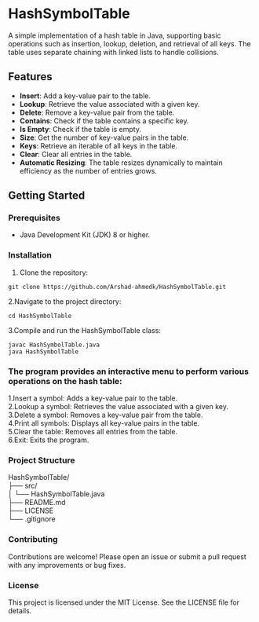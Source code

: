 # HashSymbolTable

A simple implementation of a hash table in Java, supporting basic operations such as insertion, lookup, deletion, and retrieval of all keys. The table uses separate chaining with linked lists to handle collisions.

## Features

- **Insert**: Add a key-value pair to the table.
- **Lookup**: Retrieve the value associated with a given key.
- **Delete**: Remove a key-value pair from the table.
- **Contains**: Check if the table contains a specific key.
- **Is Empty**: Check if the table is empty.
- **Size**: Get the number of key-value pairs in the table.
- **Keys**: Retrieve an iterable of all keys in the table.
- **Clear**: Clear all entries in the table.
- **Automatic Resizing**: The table resizes dynamically to maintain efficiency as the number of entries grows.

## Getting Started

### Prerequisites

- Java Development Kit (JDK) 8 or higher.

### Installation

1. Clone the repository:
```
git clone https://github.com/Arshad-ahmedk/HashSymbolTable.git
```
2.Navigate to the project directory:
```
cd HashSymbolTable
```
3.Compile and run the HashSymbolTable class:
```
javac HashSymbolTable.java
java HashSymbolTable
```
### The program provides an interactive menu to perform various operations on the hash table:

1.Insert a symbol: Adds a key-value pair to the table.  
2.Lookup a symbol: Retrieves the value associated with a given key.  
3.Delete a symbol: Removes a key-value pair from the table.  
4.Print all symbols: Displays all key-value pairs in the table.  
5.Clear the table: Removes all entries from the table.  
6.Exit: Exits the program.

### Project Structure

HashSymbolTable/  
├── src/  
│   └── HashSymbolTable.java    
├── README.md              
├── LICENSE                
└── .gitignore             

### Contributing
Contributions are welcome! Please open an issue or submit a pull request with any improvements or bug fixes.

### License
This project is licensed under the MIT License. See the LICENSE file for details.

